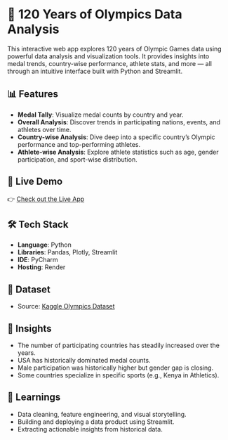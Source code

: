 # 🏅 120 Years of Olympics Data Analysis

This interactive web app explores 120 years of Olympic Games data using powerful data analysis and visualization tools. It provides insights into medal trends, country-wise performance, athlete stats, and more — all through an intuitive interface built with Python and Streamlit.

## 📊 Features

- **Medal Tally**: Visualize medal counts by country and year.
- **Overall Analysis**: Discover trends in participating nations, events, and athletes over time.
- **Country-wise Analysis**: Dive deep into a specific country’s Olympic performance and top-performing athletes.
- **Athlete-wise Analysis**: Explore athlete statistics such as age, gender participation, and sport-wise distribution.

## 🚀 Live Demo

👉 [Check out the Live App](https://one20-yrs-of-olympics-data-analysis.onrender.com)  

## 🛠️ Tech Stack

- **Language**: Python
- **Libraries**: Pandas, Plotly, Streamlit
- **IDE**: PyCharm
- **Hosting**: Render

## 📂 Dataset

- Source: [Kaggle Olympics Dataset](https://www.kaggle.com/datasets/heesoo37/120-years-of-olympic-history-athletes-and-results)

## 📌 Insights

- The number of participating countries has steadily increased over the years.
- USA has historically dominated medal counts.
- Male participation was historically higher but gender gap is closing.
- Some countries specialize in specific sports (e.g., Kenya in Athletics).

## 🧠 Learnings

- Data cleaning, feature engineering, and visual storytelling.
- Building and deploying a data product using Streamlit.
- Extracting actionable insights from historical data.

